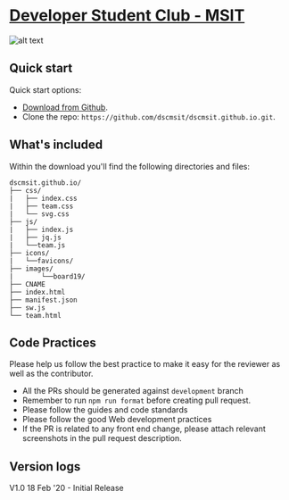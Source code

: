 # [Developer Student Club - MSIT](http://dsc.msit.in/)

![alt text](https://i.ibb.co/7r0vdgg/Screenshot-2020-02-19-at-2-44-52-PM.png"DSC-MSIT")

## Quick start

Quick start options:

- [Download from Github](https://github.com/dscmsit/dscmsit.github.io.git).
- Clone the repo: `https://github.com/dscmsit/dscmsit.github.io.git`.

## What's included

Within the download you'll find the following directories and files:

```
dscmsit.github.io/
├── css/
|   ├── index.css
|   ├── team.css
|   └── svg.css
├── js/
|   ├── index.js
|   ├── jq.js
|   └──team.js
├── icons/
|   └──favicons/
├── images/
|       └──board19/
├── CNAME
├── index.html
├── manifest.json
├── sw.js
└── team.html

```

## Code Practices

Please help us follow the best practice to make it easy for the reviewer as well as the contributor.

- All the PRs should be generated against `development` branch
- Remember to run `npm run format` before creating pull request.
- Please follow the guides and code standards
- Please follow the good Web development practices
- If the PR is related to any front end change, please attach relevant screenshots in the pull request description.

## Version logs

V1.0 18 Feb '20 - Initial Release
